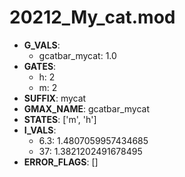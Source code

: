 # 20212_My_cat.mod

- **G_VALS**:
  - gcatbar_mycat: 1.0
- **GATES**:
  - h: 2
  - m: 2
- **SUFFIX**: mycat
- **GMAX_NAME**: gcatbar_mycat
- **STATES**: ['m', 'h']
- **I_VALS**:
  - 6.3: 1.4807059957434685
  - 37: 1.3821202491678495
- **ERROR_FLAGS**: []
